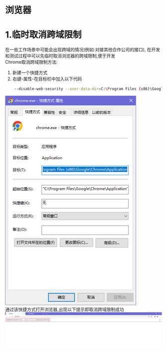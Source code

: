 # 浏览器
# 1.临时取消跨域限制
在一些工作场景中可能会出现跨域的情况(例如:对接其他合作公司的接口), 在开发和测试过程中可以先临时取消浏览器的跨域限制,便于开发<br>
Chrome取消跨域限制方法:<br>
1. 新建一个快捷方式
2. 右键-属性-在目标栏中加入以下代码
```bash
    --disable-web-security --user-data-dir=C:\Program Files (x86)\Google\Chrome\Application
```
![browser-1](../img/browser-1.png)<br>
通过该快捷方式打开浏览器,出现以下提示即取消跨域限制成功
![browser-2](../img/browser-2.png)